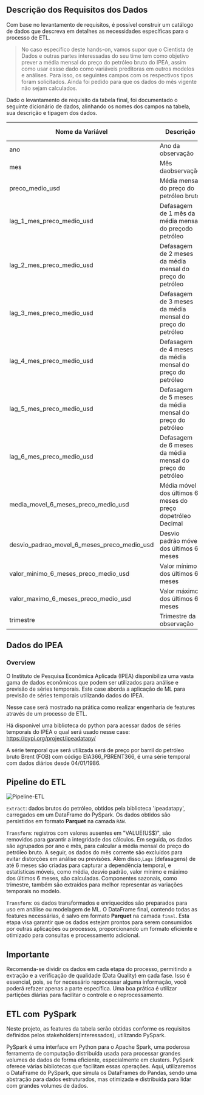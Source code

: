 ## Descrição dos Requisitos dos Dados

Com base no levantamento de requisitos, é possível construir um catálogo de dados que descreva em detalhes as necessidades específicas para o processo de ETL.

>No caso específico deste hands-on, vamos supor que o Cientista de Dados e outras partes interessadas do seu time tem como objetivo prever a média mensal do preço do petróleo bruto do IPEA, assim como usar essse dado como variáveis preditoras em outros modelos e análises. Para isso, os seguintes campos com os respectivos tipos foram solicitados. Ainda foi pedido para que os dados do mês vigente não sejam calculados.

Dado o levantamento de requisito da tabela final, foi documentado o seguinte dicionário de dados, alinhando os nomes dos campos na tabela, sua descrição e tipagem dos dados.

|Nome da Variável |	Descrição | Tipo de Dado| Formato|
| ------------- | ------------| ------------| ------ |
|ano | Ano da observação | Integer |integer|
| mes |	Mês daobservação | Integer integer|
| preco_medio_usd |	Média mensal do preço do petróleo bruto| Decimal | decimal(5,2)|
| lag_1_mes_preco_medio_usd | Defasagem de 1 mês   da média  mensal do preçodo petróleo| Decimal | decimal(5,2)|
| lag_2_mes_preco_medio_usd | Defasagem de 2 meses da média mensal do preço do petróleo | Decimal |	decimal(5,2)|
| lag_3_mes_preco_medio_usd | Defasagem de 3 meses da média mensal do preço do petróleo | Decimal |	decimal(5,2)|
| lag_4_mes_preco_medio_usd | Defasagem de 4 meses da média mensal do preço do petróleo | Decimal |	decimal(5,2)|
| lag_5_mes_preco_medio_usd | Defasagem de 5 meses da média mensal do preço do petróleo | Decimal |	decimal(5,2)|
| lag_6_mes_preco_medio_usd | Defasagem de 6 meses da média mensal do preço do petróleo | Decimal |	decimal(5,2)|
| media_movel_6_meses_preco_medio_usd | Média móvel dos últimos 6 meses do preço dopetróleo	Decimal| decimal(5,2)|
| desvio_padrao_movel_6_meses_preco_medio_usd| Desvio padrão móvel dos últimos 6 meses | Decimal | decimal(5,2)|
| valor_minimo_6_meses_preco_medio_usd |Valor mínimo dos últimos 6 meses | Decimal| decimal(5,2)|
| valor_maximo_6_meses_preco_medio_usd | Valor máximo dos últimos 6 meses| Decimal|	decimal(5,2)|
| trimestre | Trimestre da observação| Integer | integer|

## Dados do IPEA
### Overview
O Instituto de Pesquisa Econômica Aplicada (IPEA) disponibiliza uma vasta gama de dados econômicos que podem ser utilizados para análise e previsão de séries temporais. Este case aborda a aplicação de ML para previsão de séries temporais utilizando dados do IPEA.

Nesse case será mostrado na prática como realizar engenharia de features através de um processo de ETL.

Há disponível uma biblioteca do python para acessar dados de séries temporais do IPEA o qual será usado nesse case: https://pypi.org/project/ipeadatapy/

A série temporal que será utilizada será de preço por barril do petróleo bruto Brent (FOB) com código EIA366_PBRENT366, é uma série temporal com dados diários desde 04/01/1986.

## Pipeline do ETL
![Pipeline-ETL]()

`Extract`: dados brutos do petróleo, obtidos pela biblioteca 'ipeadatapy', carregados em um DataFrame do PySpark. Os dados obtidos são persistidos em formato **Parquet** na camada `RAW`.

`Transform`: registros com valores ausentes em "VALUE(US$)", são removidos para garantir a integridade dos cálculos. Em seguida, os dados são agrupados por ano e mês, para calcular a média mensal do preço do petróleo bruto. A seguir, os dados do mês corrente são excluídos para evitar distorções em análise ou previsões. Além disso,`Lags` (defasagens) de até 6 meses são criadas para capturar a dependência temporal, e estatísticas móveis, como média, desvio padrão, valor mínimo e máximo dos últimos 6 meses, são calculadas. Componentes sazonais, como trimestre, também são extraídos para melhor representar as variações temporais no modelo.

`Transform`: os dados transformados e enriquecidos são preparados para uso em análise ou modelagem de ML. O DataFrame final, contendo todas as features necessárias, é salvo em formato **Parquet** na camada `final`. Esta etapa visa garantir que os dados estejam prontos para serem consumidos por outras aplicações ou processos, proporcionando um formato eficiente e otimizado para consultas e processamento adicional.

## Importante
Recomenda-se dividir os dados em cada etapa do processo, permitindo a extração e a verificação de qualidade (Data Quality) em cada fase. Isso é essencial, pois, se for necessário reprocessar alguma informação, você poderá refazer apenas a parte específica. Uma boa prática é utilizar partições diárias para facilitar o controle e o reprocessamento.

## ETL com  PySpark
Neste projeto, as features da tabela serão obtidas conforme os requisitos definidos pelos stakeholders(interessados), utilizando PySpark.

PySpark é uma interface em Python para o Apache Spark, uma poderosa ferramenta de computação distribuída usada para processar grandes volumes de dados de forma eficiente, especialmente em clusters. PySpark oferece várias bibliotecas que facilitam essas operações. Aqui, utilizaremos o DataFrame do PySpark, que simula os DataFrames do Pandas, sendo uma abstração para dados estruturados, mas otimizada e distribuída para lidar com grandes volumes de dados.









